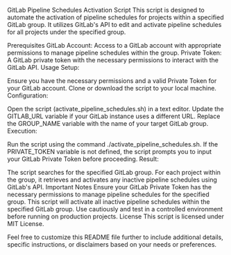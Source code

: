 GitLab Pipeline Schedules Activation Script
This script is designed to automate the activation of pipeline schedules for projects within a specified GitLab group. It utilizes GitLab's API to edit and activate pipeline schedules for all projects under the specified group.

Prerequisites
GitLab Account: Access to a GitLab account with appropriate permissions to manage pipeline schedules within the group.
Private Token: A GitLab private token with the necessary permissions to interact with the GitLab API.
Usage
Setup:

Ensure you have the necessary permissions and a valid Private Token for your GitLab account.
Clone or download the script to your local machine.
Configuration:

Open the script (activate_pipeline_schedules.sh) in a text editor.
Update the GITLAB_URL variable if your GitLab instance uses a different URL.
Replace the GROUP_NAME variable with the name of your target GitLab group.
Execution:

Run the script using the command ./activate_pipeline_schedules.sh.
If the PRIVATE_TOKEN variable is not defined, the script prompts you to input your GitLab Private Token before proceeding.
Result:

The script searches for the specified GitLab group.
For each project within the group, it retrieves and activates any inactive pipeline schedules using GitLab's API.
Important Notes
Ensure your GitLab Private Token has the necessary permissions to manage pipeline schedules for the specified group.
This script will activate all inactive pipeline schedules within the specified GitLab group.
Use cautiously and test in a controlled environment before running on production projects.
License
This script is licensed under MIT License.

Feel free to customize this README file further to include additional details, specific instructions, or disclaimers based on your needs or preferences.
